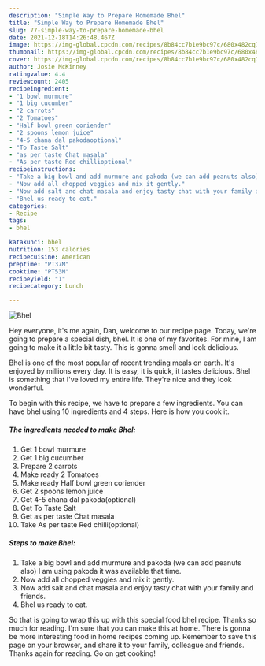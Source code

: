 ```yaml
---
description: "Simple Way to Prepare Homemade Bhel"
title: "Simple Way to Prepare Homemade Bhel"
slug: 77-simple-way-to-prepare-homemade-bhel
date: 2021-12-18T14:26:48.467Z
image: https://img-global.cpcdn.com/recipes/8b84cc7b1e9bc97c/680x482cq70/bhel-recipe-main-photo.jpg
thumbnail: https://img-global.cpcdn.com/recipes/8b84cc7b1e9bc97c/680x482cq70/bhel-recipe-main-photo.jpg
cover: https://img-global.cpcdn.com/recipes/8b84cc7b1e9bc97c/680x482cq70/bhel-recipe-main-photo.jpg
author: Josie McKinney
ratingvalue: 4.4
reviewcount: 2405
recipeingredient:
- "1 bowl murmure"
- "1 big cucumber"
- "2 carrots"
- "2 Tomatoes"
- "Half bowl green coriender"
- "2 spoons lemon juice"
- "4-5 chana dal pakodaoptional"
- "To Taste Salt"
- "as per taste Chat masala"
- "As per taste Red chillioptional"
recipeinstructions:
- "Take a big bowl and add murmure and pakoda (we can add peanuts also) I am using pakoda it was available that time."
- "Now add all chopped veggies and mix it gently."
- "Now add salt and chat masala and enjoy tasty chat with your family and friends."
- "Bhel us ready to eat."
categories:
- Recipe
tags:
- bhel

katakunci: bhel 
nutrition: 153 calories
recipecuisine: American
preptime: "PT37M"
cooktime: "PT53M"
recipeyield: "1"
recipecategory: Lunch

---
```



![Bhel](https://img-global.cpcdn.com/recipes/8b84cc7b1e9bc97c/680x482cq70/bhel-recipe-main-photo.jpg)

Hey everyone, it's me again, Dan, welcome to our recipe page. Today, we're going to prepare a special dish, bhel. It is one of my favorites. For mine, I am going to make it a little bit tasty. This is gonna smell and look delicious.



Bhel is one of the most popular of recent trending meals on earth. It's enjoyed by millions every day. It is easy, it is quick, it tastes delicious. Bhel is something that I've loved my entire life. They're nice and they look wonderful.


To begin with this recipe, we have to prepare a few ingredients. You can have bhel using 10 ingredients and 4 steps. Here is how you cook it.

<!--inarticleads1-->

##### The ingredients needed to make Bhel:

1. Get 1 bowl murmure
1. Get 1 big cucumber
1. Prepare 2 carrots
1. Make ready 2 Tomatoes
1. Make ready Half bowl green coriender
1. Get 2 spoons lemon juice
1. Get 4-5 chana dal pakoda(optional)
1. Get To Taste Salt
1. Get as per taste Chat masala
1. Take As per taste Red chilli(optional)




<!--inarticleads2-->

##### Steps to make Bhel:

1. Take a big bowl and add murmure and pakoda (we can add peanuts also) I am using pakoda it was available that time.
1. Now add all chopped veggies and mix it gently.
1. Now add salt and chat masala and enjoy tasty chat with your family and friends.
1. Bhel us ready to eat.




So that is going to wrap this up with this special food bhel recipe. Thanks so much for reading. I'm sure that you can make this at home. There is gonna be more interesting food in home recipes coming up. Remember to save this page on your browser, and share it to your family, colleague and friends. Thanks again for reading. Go on get cooking!
